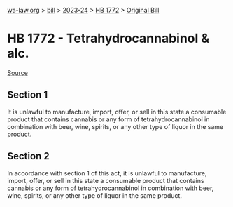 [wa-law.org](/) > [bill](/bill/) > [2023-24](/bill/2023-24/) > [HB 1772](/bill/2023-24/hb/1772/) > [Original Bill](/bill/2023-24/hb/1772/1/)

# HB 1772 - Tetrahydrocannabinol & alc.

[Source](http://lawfilesext.leg.wa.gov/biennium/2023-24/Pdf/Bills/House%20Bills/1772.pdf)

## Section 1
It is unlawful to manufacture, import, offer, or sell in this state a consumable product that contains cannabis or any form of tetrahydrocannabinol in combination with beer, wine, spirits, or any other type of liquor in the same product.

## Section 2
In accordance with section 1 of this act, it is unlawful to manufacture, import, offer, or sell in this state a consumable product that contains cannabis or any form of tetrahydrocannabinol in combination with beer, wine, spirits, or any other type of liquor in the same product.
